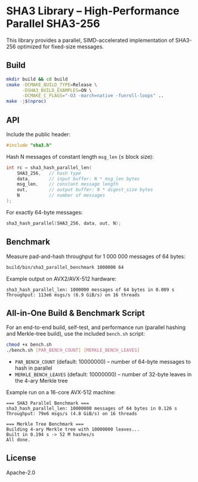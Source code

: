 <!-- SPDX-License-Identifier: Apache-2.0 -->
<!-- Copyright (c) 2025 Rhett Creighton -->

# SHA3 Library – High-Performance Parallel SHA3-256

This library provides a parallel, SIMD-accelerated implementation of SHA3-256 optimized for fixed-size messages.

## Build

```bash
mkdir build && cd build
cmake -DCMAKE_BUILD_TYPE=Release \
      -DSHA3_BUILD_EXAMPLES=ON \
      -DCMAKE_C_FLAGS="-O3 -march=native -funroll-loops" ..
make -j$(nproc)
```

## API

Include the public header:
```c
#include "sha3.h"
```

Hash N messages of constant length `msg_len` (≤ block size):
```c
int rc = sha3_hash_parallel_len(
    SHA3_256,   // hash type
    data,       // input buffer: N * msg_len bytes
    msg_len,    // constant message length
    out,        // output buffer: N * digest_size bytes
    N           // number of messages
);
```
For exactly 64-byte messages:
```c
sha3_hash_parallel(SHA3_256, data, out, N);
```

## Benchmark

Measure pad-and-hash throughput for 1 000 000 messages of 64 bytes:
```bash
build/bin/sha3_parallel_benchmark 1000000 64
```
Example output on AVX2/AVX-512 hardware:
```
sha3_hash_parallel_len: 1000000 messages of 64 bytes in 0.009 s
Throughput: 113e6 msgs/s (6.9 GiB/s) on 16 threads
```

## All-in-One Build & Benchmark Script

For an end-to-end build, self-test, and performance run (parallel hashing and Merkle-tree build), use the included `bench.sh` script:

```bash
chmod +x bench.sh
./bench.sh [PAR_BENCH_COUNT] [MERKLE_BENCH_LEAVES]
```

- `PAR_BENCH_COUNT` (default: 10000000) – number of 64-byte messages to hash in parallel
- `MERKLE_BENCH_LEAVES` (default: 10000000) – number of 32-byte leaves in the 4-ary Merkle tree

Example run on a 16-core AVX-512 machine:
```
=== SHA3 Parallel Benchmark ===
sha3_hash_parallel_len: 10000000 messages of 64 bytes in 0.126 s
Throughput: 79e6 msgs/s (4.8 GiB/s) on 16 threads

=== Merkle Tree Benchmark ===
Building 4-ary Merkle tree with 10000000 leaves...
Built in 0.194 s -> 52 M hashes/s
All done.
```

## License

Apache-2.0